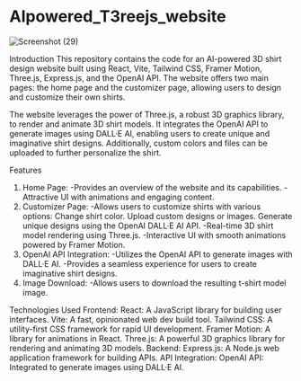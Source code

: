 # AIpowered_T3reejs_website
![Screenshot (29)](https://github.com/ZyanHere/AIpowered_3js_website/assets/133707817/32b6ed73-3253-4356-ad51-742b9d21c2de)

Introduction
    This repository contains the code for an AI-powered 3D shirt design website built using React, Vite, Tailwind CSS, Framer Motion, Three.js, Express.js, and the OpenAI API. The website offers two main pages: the home page and the customizer page, allowing users to design and customize their own shirts.
    
   The website leverages the power of Three.js, a robust 3D graphics library, to render and animate 3D shirt models. It integrates the OpenAI API to generate images using DALL·E AI, enabling users to create unique and imaginative shirt designs. Additionally, custom colors and files can be uploaded to further personalize the shirt.

Features
  1. Home Page:
      -Provides an overview of the website and its capabilities.
      -Attractive UI with animations and engaging content.
  2. Customizer Page:
      -Allows users to customize shirts with various options:
        Change shirt color.
        Upload custom designs or images.
        Generate unique designs using the OpenAI DALL·E AI API.
      -Real-time 3D shirt model rendering using Three.js.
      -Interactive UI with smooth animations powered by Framer Motion.
  3. OpenAI API Integration:
      -Utilizes the OpenAI API to generate images with DALL·E AI.
      -Provides a seamless experience for users to create imaginative shirt designs.
  4. Image Download:
      -Allows users to download the resulting t-shirt model image.
  
  Technologies Used
    Frontend:
      React: A JavaScript library for building user interfaces.
      Vite: A fast, opinionated web dev build tool.
      Tailwind CSS: A utility-first CSS framework for rapid UI development.
      Framer Motion: A library for animations in React.
      Three.js: A powerful 3D graphics library for rendering and animating 3D models.
    Backend:
      Express.js: A Node.js web application framework for building APIs.
    API Integration:
      OpenAI API: Integrated to generate images using DALL·E AI.
